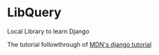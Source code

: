 # LibQuery
Local Library to learn Django

The tutorial followthrough of [MDN's django tutorial](https://developer.mozilla.org/en-US/docs/Learn/Server-side/Django)
